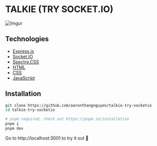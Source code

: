 # TALKIE (TRY SOCKET.IO)

![Imgur](https://imgur.com/a/lx5YXim.png)

## Technologies

- [Express.js](https://expressjs.com/)
- [Socket.IO](https://socket.io/get-started/chat)
- [Spectre.CSS](https://picturepan2.github.io/spectre/)
- [HTML](https://developer.mozilla.org/en-US/docs/Web/HTML)
- [CSS](https://developer.mozilla.org/en-US/docs/Web/CSS)
- [JavaScript](https://developer.mozilla.org/en-US/docs/Web/JavaScript)

## Installation

```bash
git clone https://github.com/aaronthangnguyen/talkie-try-socketio
cd talkie-try-socketio
```

```bash
# pnpm required, check out https://pnpm.io/installation
pnpm i
pnpm dev
```

Go to http://localhost:3001 to try it out 🚀
